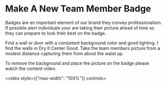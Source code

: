 # Make A New Team Member Badge

Badges are an important element of our brand they convey professionalism. If possible alert individuals your are taking their picture ahead of time so they can prepare to look their best on the badge.

Find a wall or door with a consistent background color and good lighting. I find the walls in Dry It Center Good. Take the team members picture from a modest distance capturing them from about the waist up.

To remove the background and place the picture on the badge please watch the content video.

<video style={{"max-width": "100%"}} controls>

  <source src="../../video/creating a badge.mp4"/>
</video>
